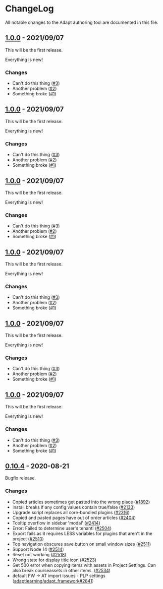 # ChangeLog

All notable changes to the Adapt authoring tool are documented in this file.

## [1.0.0](https://github.com/taylortom/cli/releases/tag/untagged-f96e3d728cb40b7a395c) - 2021/09/07

This will be the first release.

Everything is new!

### Changes
- Can't do this thing ([#3](https://github.com/taylortom/cli/issues/3))
- Another problem ([#2](https://github.com/taylortom/cli/issues/2))
- Something broke ([#1](https://github.com/taylortom/cli/issues/1))

## [1.0.0](https://github.com/taylortom/cli/releases/tag/untagged-f96e3d728cb40b7a395c) - 2021/09/07

This will be the first release.

Everything is new!

### Changes
- Can't do this thing ([#3](https://github.com/taylortom/cli/issues/3))
- Another problem ([#2](https://github.com/taylortom/cli/issues/2))
- Something broke ([#1](https://github.com/taylortom/cli/issues/1))

## [1.0.0](https://github.com/taylortom/cli/releases/tag/untagged-f96e3d728cb40b7a395c) - 2021/09/07

This will be the first release.

Everything is new!

### Changes
- Can't do this thing ([#3](https://github.com/taylortom/cli/issues/3))
- Another problem ([#2](https://github.com/taylortom/cli/issues/2))
- Something broke ([#1](https://github.com/taylortom/cli/issues/1))

## [1.0.0](https://github.com/taylortom/cli/releases/tag/untagged-f96e3d728cb40b7a395c) - 2021/09/07

This will be the first release.

Everything is new!

### Changes
- Can't do this thing ([#3](https://github.com/taylortom/cli/issues/3))
- Another problem ([#2](https://github.com/taylortom/cli/issues/2))
- Something broke ([#1](https://github.com/taylortom/cli/issues/1))

## [1.0.0](https://github.com/taylortom/cli/releases/tag/untagged-f96e3d728cb40b7a395c) - 2021/09/07

This will be the first release.

Everything is new!

### Changes
- Can't do this thing ([#3](https://github.com/taylortom/cli/issues/3))
- Another problem ([#2](https://github.com/taylortom/cli/issues/2))
- Something broke ([#1](https://github.com/taylortom/cli/issues/1))

## [1.0.0](https://github.com/taylortom/cli/releases/tag/untagged-f96e3d728cb40b7a395c) - 2021/09/07

This will be the first release.

Everything is new!

### Changes
- Can't do this thing ([#3](https://github.com/taylortom/cli/issues/3))
- Another problem ([#2](https://github.com/taylortom/cli/issues/2))
- Something broke ([#1](https://github.com/taylortom/cli/issues/1))

## [0.10.4](https://github.com/adaptlearning/adapt_authoring/releases/tag/v0.10.5) - 2020-08-21

Bugfix release.

### Changes
- Copied articles sometimes get pasted into the wrong place ([#1892](https://github.com/adaptlearning/adapt_authoring/issues/1892))
- Install breaks if any config values contain true/false ([#2133](https://github.com/adaptlearning/adapt_authoring/issues/2133))
- Upgrade script replaces all core-bundled plugins ([#2316](https://github.com/adaptlearning/adapt_authoring/issues/2316))
- Copied and pasted pages have out of order articles ([#2404](https://github.com/adaptlearning/adapt_authoring/issues/2404))
- Tooltip overflow in sidebar 'modal' ([#2414](https://github.com/adaptlearning/adapt_authoring/issues/2414))
- Error: Failed to determine user's tenant! ([#2504](https://github.com/adaptlearning/adapt_authoring/issues/2504))
- Export fails as it requires LESS variables for plugins that aren't in the project ([#2510](https://github.com/adaptlearning/adapt_authoring/issues/2510))
- Top navigation obscures save button on small window sizes ([#2511](https://github.com/adaptlearning/adapt_authoring/issues/2511))
- Support Node 14 ([#2514](https://github.com/adaptlearning/adapt_authoring/issues/2514))
- Reset not working ([#2518](https://github.com/adaptlearning/adapt_authoring/issues/2518))
- Wrong state for display title icon ([#2523](https://github.com/adaptlearning/adapt_authoring/issues/2523))
- Get 500 error when copying items with assets in Project Settings. Can also break courseassets in other items. ([#2534](https://github.com/adaptlearning/adapt_authoring/issues/2534))
- default FW -> AT import issues - PLP settings ([adaptlearning/adapt_framework#2841](https://github.com/adaptlearning/adapt_framework/issues/2841))
